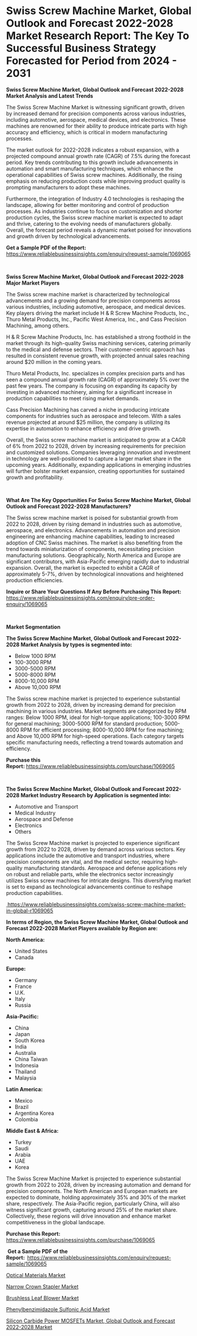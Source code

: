 <p><h1>Swiss Screw Machine Market, Global Outlook and Forecast 2022-2028 Market Research Report: The Key To Successful Business Strategy Forecasted for Period from 2024 - 2031</h1></p><p><strong>Swiss Screw Machine Market, Global Outlook and Forecast 2022-2028 Market Analysis and Latest Trends</strong></p>
<p><p>The Swiss Screw Machine Market is witnessing significant growth, driven by increased demand for precision components across various industries, including automotive, aerospace, medical devices, and electronics. These machines are renowned for their ability to produce intricate parts with high accuracy and efficiency, which is critical in modern manufacturing processes.</p><p>The market outlook for 2022-2028 indicates a robust expansion, with a projected compound annual growth rate (CAGR) of 7.5% during the forecast period. Key trends contributing to this growth include advancements in automation and smart manufacturing techniques, which enhance the operational capabilities of Swiss screw machines. Additionally, the rising emphasis on reducing production costs while improving product quality is prompting manufacturers to adopt these machines.</p><p>Furthermore, the integration of Industry 4.0 technologies is reshaping the landscape, allowing for better monitoring and control of production processes. As industries continue to focus on customization and shorter production cycles, the Swiss screw machine market is expected to adapt and thrive, catering to the evolving needs of manufacturers globally. Overall, the forecast period reveals a dynamic market poised for innovations and growth driven by technological advancements.</p></p>
<p><strong>Get a Sample PDF of the Report:&nbsp;</strong> <a href="https://www.reliablebusinessinsights.com/enquiry/request-sample/1069065">https://www.reliablebusinessinsights.com/enquiry/request-sample/1069065</a></p>
<p>&nbsp;</p>
<p><strong>Swiss Screw Machine Market, Global Outlook and Forecast 2022-2028 Major Market Players</strong></p>
<p><p>The Swiss screw machine market is characterized by technological advancements and a growing demand for precision components across various industries, including automotive, aerospace, and medical devices. Key players driving the market include H & R Screw Machine Products, Inc., Thuro Metal Products, Inc., Pacific West America, Inc., and Cass Precision Machining, among others. </p><p>H & R Screw Machine Products, Inc. has established a strong foothold in the market through its high-quality Swiss machining services, catering primarily to the medical and defense sectors. Their customer-centric approach has resulted in consistent revenue growth, with projected annual sales reaching around $20 million in the coming years.</p><p>Thuro Metal Products, Inc. specializes in complex precision parts and has seen a compound annual growth rate (CAGR) of approximately 5% over the past few years. The company is focusing on expanding its capacity by investing in advanced machinery, aiming for a significant increase in production capabilities to meet rising market demands.</p><p>Cass Precision Machining has carved a niche in producing intricate components for industries such as aerospace and telecom. With a sales revenue projected at around $25 million, the company is utilizing its expertise in automation to enhance efficiency and drive growth.</p><p>Overall, the Swiss screw machine market is anticipated to grow at a CAGR of 6% from 2022 to 2028, driven by increasing requirements for precision and customized solutions. Companies leveraging innovation and investment in technology are well-positioned to capture a larger market share in the upcoming years. Additionally, expanding applications in emerging industries will further bolster market expansion, creating opportunities for sustained growth and profitability.</p></p>
<p>&nbsp;</p>
<p><strong>What Are The Key Opportunities For Swiss Screw Machine Market, Global Outlook and Forecast 2022-2028 Manufacturers?</strong></p>
<p><p>The Swiss screw machine market is poised for substantial growth from 2022 to 2028, driven by rising demand in industries such as automotive, aerospace, and electronics. Advancements in automation and precision engineering are enhancing machine capabilities, leading to increased adoption of CNC Swiss machines. The market is also benefiting from the trend towards miniaturization of components, necessitating precision manufacturing solutions. Geographically, North America and Europe are significant contributors, with Asia-Pacific emerging rapidly due to industrial expansion. Overall, the market is expected to exhibit a CAGR of approximately 5-7%, driven by technological innovations and heightened production efficiencies.</p></p>
<p><strong>Inquire or Share Your Questions If Any Before Purchasing This Report:</strong> <a href="https://www.reliablebusinessinsights.com/enquiry/pre-order-enquiry/1069065">https://www.reliablebusinessinsights.com/enquiry/pre-order-enquiry/1069065</a></p>
<p>&nbsp;</p>
<p><strong>Market Segmentation</strong></p>
<p><strong>The Swiss Screw Machine Market, Global Outlook and Forecast 2022-2028 Market Analysis by types is segmented into:</strong></p>
<p><ul><li>Below 1000 RPM</li><li>100-3000 RPM</li><li>3000-5000 RPM</li><li>5000-8000 RPM</li><li>8000-10,000 RPM</li><li>Above 10,000 RPM</li></ul></p>
<p><p>The Swiss screw machine market is projected to experience substantial growth from 2022 to 2028, driven by increasing demand for precision machining in various industries. Market segments are categorized by RPM ranges: Below 1000 RPM, ideal for high-torque applications; 100-3000 RPM for general machining; 3000-5000 RPM for standard production; 5000-8000 RPM for efficient processing; 8000-10,000 RPM for fine machining; and Above 10,000 RPM for high-speed operations. Each category targets specific manufacturing needs, reflecting a trend towards automation and efficiency.</p></p>
<p><strong>Purchase this Report:&nbsp;</strong><a href="https://www.reliablebusinessinsights.com/purchase/1069065">https://www.reliablebusinessinsights.com/purchase/1069065</a></p>
<p>&nbsp;</p>
<p><strong>The Swiss Screw Machine Market, Global Outlook and Forecast 2022-2028 Market Industry Research by Application is segmented into:</strong></p>
<p><ul><li>Automotive and Transport</li><li>Medical Industry</li><li>Aerospace and Defense</li><li>Electronics</li><li>Others</li></ul></p>
<p><p>The Swiss Screw Machine market is projected to experience significant growth from 2022 to 2028, driven by demand across various sectors. Key applications include the automotive and transport industries, where precision components are vital, and the medical sector, requiring high-quality manufacturing standards. Aerospace and defense applications rely on robust and reliable parts, while the electronics sector increasingly utilizes Swiss screw machines for intricate designs. This diversifying market is set to expand as technological advancements continue to reshape production capabilities.</p></p>
<p><a href="https://www.reliablebusinessinsights.com/swiss-screw-machine-market-in-global-r1069065">&nbsp;https://www.reliablebusinessinsights.com/swiss-screw-machine-market-in-global-r1069065</a></p>
<p><strong>In terms of Region, the Swiss Screw Machine Market, Global Outlook and Forecast 2022-2028 Market Players available by Region are:</strong></p>
<p>
    <p> <strong> North America: </strong>
        <ul>
            <li>United States</li>
            <li>Canada</li>
        </ul>
        </p> 
    <p> <strong> Europe: </strong>
        <ul>
            <li>Germany</li>
            <li>France</li>
            <li>U.K.</li>
            <li>Italy</li>
            <li>Russia</li>
        </ul>
        </p> 
    <p> <strong> Asia-Pacific: </strong>
        <ul>
            <li>China</li>
            <li>Japan</li>
            <li>South Korea</li>
            <li>India</li>
            <li>Australia</li>
            <li>China Taiwan</li>
            <li>Indonesia</li>
            <li>Thailand</li>
            <li>Malaysia</li>
        </ul>
        </p> 
    <p> <strong> Latin America: </strong>
        <ul>
            <li>Mexico</li>
            <li>Brazil</li>
            <li>Argentina Korea</li>
            <li>Colombia</li>
        </ul>
        </p> 
    <p> <strong> Middle East & Africa: </strong>
        <ul>
            <li>Turkey</li>
            <li>Saudi</li>
            <li>Arabia</li>
            <li>UAE</li>
            <li>Korea</li>
        </ul>
    </p>
    </p>
<p><p>The Swiss Screw Machine Market is projected to experience substantial growth from 2022 to 2028, driven by increasing automation and demand for precision components. The North American and European markets are expected to dominate, holding approximately 35% and 30% of the market share, respectively. The Asia-Pacific region, particularly China, will also witness significant growth, capturing around 25% of the market share. Collectively, these regions will drive innovation and enhance market competitiveness in the global landscape.</p></p>
<p><strong>Purchase this Report: </strong><a href="https://www.reliablebusinessinsights.com/purchase/1069065">https://www.reliablebusinessinsights.com/purchase/1069065</a></p>
<p>&nbsp;<strong>Get a Sample PDF of the Report:&nbsp;&nbsp;</strong><a href="https://www.reliablebusinessinsights.com/enquiry/request-sample/1069065">https://www.reliablebusinessinsights.com/enquiry/request-sample/1069065</a></p>
<p><strong></strong></p>
<p><p><a href="https://issuu.com/reportprime-2/docs/optical-materials-market-size-2030._e242bbd6e733f3">Optical Materials Market</a></p><p><a href="https://medium.com/@sakatikimasho/the-narrow-crown-stapler-market-decisions-are-mostly-driven-by-resource-optimization-and-1fe4aa685dde">Narrow Crown Stapler Market</a></p><p><a href="https://medium.com/@sakatikimasho/the-brushless-leaf-blower-market-has-experienced-impressive-growth-in-recent-years-expanding-its-2a63e5d2262d">Brushless Leaf Blower Market</a></p><p><a href="https://issuu.com/reportprime-2/docs/phenylbenzimidazole-sulfonic-acid-m_14986bf69b33f3">Phenylbenzimidazole Sulfonic Acid Market</a></p><p><a href="https://github.com/BesaLoshi2000/Market-Research-Report-List-1/blob/main/silicon-carbide-power-mosfets-market-global-outlook-and-forecast-2022-2028-market.md">Silicon Carbide Power MOSFETs Market, Global Outlook and Forecast 2022-2028 Market</a></p></p>